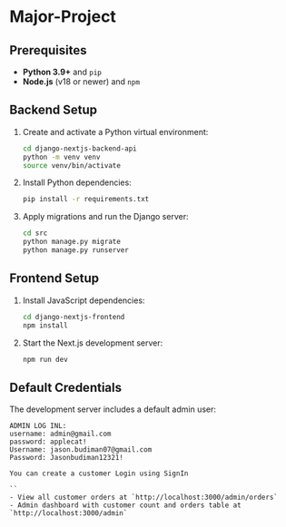 # Major-Project
## Prerequisites

- **Python 3.9+** and `pip`
- **Node.js** (v18 or newer) and `npm`

## Backend Setup

1. Create and activate a Python virtual environment:
   ```bash
   cd django-nextjs-backend-api
   python -m venv venv
   source venv/bin/activate
   ```
2. Install Python dependencies:
   ```bash
   pip install -r requirements.txt
   ```
3. Apply migrations and run the Django server:
   ```bash
   cd src
   python manage.py migrate
   python manage.py runserver
   ```

## Frontend Setup

1. Install JavaScript dependencies:
   ```bash
   cd django-nextjs-frontend
   npm install
   ```
2. Start the Next.js development server:
   ```bash
   npm run dev
   ```

## Default Credentials

The development server includes a default admin user:
```
ADMIN LOG INL:
username: admin@gmail.com
password: applecat!
Username: jason.budiman07@gmail.com
Password: Jasonbudiman12321!

You can create a customer Login using SignIn

``
- View all customer orders at `http://localhost:3000/admin/orders`
- Admin dashboard with customer count and orders table at `http://localhost:3000/admin`
